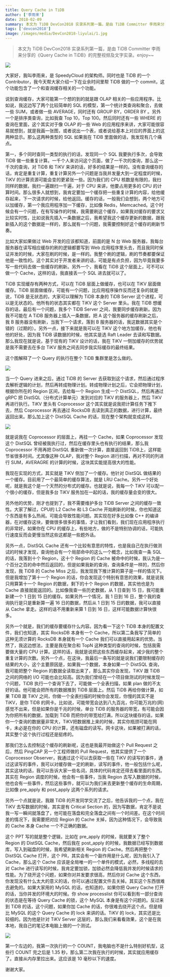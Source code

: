 ```yaml
---
title: Query Cache in TiDB
author: ['李雨来']
date: 2018-02-09
summary: 本文为 TiDB DevCon2018 实录系列第一篇，是由 TiDB Committer 李雨来分享的《Query Cache in TiDB》的完整视频及文字实录。
tags: ['devcon2018']
image: /images/media/DevCon2018-liyulai/1.jpg
---
```


>本文为 TiDB DevCon2018 实录系列第一篇，是由 TiDB Committer 李雨来分享的《Query Cache in TiDB》的完整视频及文字实录。enjoy~~

![](media/DevCon2018-liyulai/1.jpg)

大家好，我叫李雨来，是 SpeedyCloud 的架构师。同时也是 TiDB 的一个 Contributor，我今天帮大家介绍一下在业余时间里帮 TiDB 做的一个 commit，这个功能包含了一个和查询缓存相关的一个功能。

说到查询缓存，大家可能第一个想的到的就是跟 OLAP 相关的一些应用程序。比如说，我这边写了两个比较简单的 SQL 的模型，第一个统计类查询和聚合，去做一些 SUM，或者做一些 AVERAGE，同时还有 GROUP BY，ORDER BY 。另外一个是排序类查询，比如我查 Top 10，Top 100。然后同时还有一些 WHERE 的查询在里面，这个其实对于像 OLAP 的一些 Web 的应用程序来讲，大家可能很容易就想到，就是我画一张图，或者说出一个表，或者说给基本上对应的界面上的这两种显示。那么这两种类型的 SQL 如果我在 TiDB 里面做的话，我发现有几个痛点。

第一，多个同时查同一类型的执行的话，发现同一个 SQL 我要执行多次，会导致 TiDB 做一些重复计算。一千个人来访问这个页面，做了一千次的查询，那么这一千次的查询，对 TiDB 和 TiKV 来讲的话，好多的结果是一样的。没有查询缓存的话，肯定是重复计算，重复计算另外一个问题是当我并发量大到一定程度的时候，TiKV 的计算资源可能会变的更紧张一些。因为我们的 CPU 核数是有限的，我扫同样的数据，我扫一遍跟扫一千遍，对于 CPU 来讲，他要占用更多的 CPU 的计算时间。那么很多人就想到，我肯定要加一个缓存把一些重复计算的内容，给他缓存起来，下一次请求的时候，给他返回。缓存的话，一般我们会想到，两个地方可以加缓存，第一个我应用程序加一下缓存，比如像 Redis，Memcached。这个时候会有一个问题，在有写操作的时候，我需要刷这个缓存，如果我对缓存的要求又比较实时性，比如说我先插入一条数据之后，我希望我这个缓存更新的数据，跟我新插入的这个数据是一样的，那么就有一个问题，我需要控制好这个缓存的刷新节奏。

比如大家如果做过 Web 开发的应该都知道，前面的是 N 台 Web 服务器，我每台服务器在读写相应缓存的刷的逻辑都要写到 Web 应用程序里头去，而且我同时保证并发的时候，大家在刷的时候，是一样的。我整个刷的逻辑，刷的节奏都要保证他是一致性的。这个其实对于开发者来讲的话，可能是有点负担，因为毕竟我要多写一些代码去做一些缓存的刷新。另外一个，我看在 TiDB 这个层面上，可不可以做一个 Cache，这样的话，我直接丢一个 SQL 进去就可以了。

TiDB 实现缓存有两种方式，可以在 TiDB 层面上做缓存，也可以在 TiKV 层面做缓存。TiDB 层面做缓存，可能有一个问题，比应用程序操作反而还复杂的就是说，TiDB 是无状态的，大家可以理解为 TiDB 本身的 TiDB Server 这个进程，可以是无状态的。他所有的状态其实都在 TiKV 这个 Server 里头。我在 TiDB 想缓存的话，最后有一个问题，我多个 TiDB Server 之间，我要同步缓存刷新。因为我不可能在 A TiDB 服务器上插入一条数据，把 A 这个服务器的缓存刷新之后，我 B 服务器没有刷新，当我下一个请求，落到 B 服务器的话，我这数据其实是个错的（过期的）。另外一点，接下来就是我可以在 TiKV 这个地方加缓存，他也有他的好处，因为我 TiDB 读数据的时候，他其实是选 Raft Leader 去读和写数据。那么我现在就是说，基于现有的 TiKV 设计的话，我在 TiKV 一侧加缓存的优势就是我不需要去在多台 TiKV 服务之间去同步我实际缓存的最终结果。

这个图解释了一个 Query 的执行在整个 TiDB 集群里是怎么做的。

![](media/DevCon2018-liyulai/2.jpg)

当一个 Query 进来之后，通过 TiDB 的 Server 去获取到这个请求，然后通过程序去解析逻辑的计划，然后再转成物理计划。转成物理计划之后，它会把物理计划，根据你所在的 Region 区间，去给每一个 Region 生成一个 DistSQL，然后再通过 gRPC 把 DistSQL（分布式计算单元）发到对应的 TiKV 的服务器上，然后 TiKV 再进行执行。TiKV 里头有 Coprocessor 这个其实就是说我把计算任务下推下去，然后 Coprocessor 再去通过 RocksDB 去读到真正的数据，进行计算，最终返回出来。那么加上这个 DistSQL Cache 的话，现在整个架构就变成这样。

![](media/DevCon2018-liyulai/3.jpg)

就是说我在 Coprocessor 的层面上，再挂一个 Cache，如果 Coprocessor 发现这个 DistSQL 曾经被我执行过，然后在缓存里头也有执行的结果，那么我 Coprocessor 不用再把 DistSQL 重新做一次计算，直接返回到 TiDB上，这样能节省很多时间。尤其像这种 OLAP，我对整个 Region 进行扫描，再对不同的列进行 SUM，AVERAGRE 的计算的时候，这块其实能提高很大的性能。

我现在实现的方式，其实就是 TiKV 侧加了一个缓存。他针对 DistSQL 做结果的一个缓存。目前用了一个最简单的缓存算法，就是 LRU Cache。另外一个好处呢，就是我这个是一个天然的分布式的缓存。也就是说，我每一个 TiKV 可以配一个很小的缓存，但是我多台 TiKV 服务加在一起的话，我的缓存量会变的很大。

另外他的优势，刚才也提到了，我不需要维护多台 TiDB Server 之间的缓存一致性。大家了解过，CPU的 L2 Cache 和 L3 Cache 开始刷新的时候，你也知道这个东西是有多么热闹。可能会导致性能问题。其实现在好多比如像 C++ 的编译器，在对缓存这块，要做很多很多的事情，才让我们看到，我们现在应用程序执行的非常好。如果你在 CPU 的缓存上，有些地方，做的不是特别协调的话，可能执行速度反而会更慢当然这些这都是一些题外话。

另外一点，DistSQL Cache 还有一个比较有意思的特性，也是我自己在执行做测试的时候才发现，查询他会有一个局部命中的这么一个概念，比如我查一条 SQL 的话，我落到十个 Region，这十个 Region 的 Cache 被命中的时候，我认为是一个百分之百的命中然后返回的，但是如果我新的查询，查询条件是一样的，然后你发现，我 TiDB 的 Cache Miss 之后，我发现我下推计算的算子是一样的情况下。但是我增加了第十一个 Region 的话，你会发现这个特别有意思的效果，就是说我只用算第十一个 Region 的数据，剩下的十个 Region 的数据，其实他也是为 Cache 直接就能返回的。比如像我查一些历史数据，从 1 日查到 15 日，我可能重新建一个 1 日到 15 日的缓存。如果另外一个情况，我 1 日到 16 日，整个我的查询执行是只是重新算一遍 16 日的数据，然后从 1 日到 15 日的数据，我可以直接从 Cache 拿走。这样的话不用重新来算 1 日到 16 日，这样可能数据计算快很多。

另外一个就是，我们的缓存要缓存什么内容。因为看一下这个 TiDB 本身的配置文件，我们也知道，其实 RocksDB 本身有一个 Cache，所以第二条我写了简单的这种无须计算的 RocksDB 本身就有一个 Cache 我们可以直接用起来的优势。当然了，我这边想法，主要是我在聚合和 TopN 这种类型的查询的时候，包括我需要做大量的 CPU 计算。这样的话，我就是说把这些东西缓存起来，减少我的整个重复计算的次数。另外一个点，在这块，我最后一条写的就是说我们要限制缓存的结果的大小，这个主要原因是，如果我一个数据，本身如果一个 DistSQL 查询，我可能把整个 Region 的数据全读取出来了，那么其实你会发现，TiKV 跟 TiDB 之间的网络的 I/O 可能也会比较高。因为我们曾经在一个项目做测试的时候发现一个问题，TiDB 执行一个查询下去了，可能做一个全表扫描，如果 plan 做的不太好的话。他可能会把所有的数据推到 TiDB 层面上。然后 TiDB 再给你做计算，如果 TiDB 跟 TiKV 之间，你做一个全表扫描的时候你会发现，你慢的其实不是TiKV，是你 TiDB 的网卡。比如说，可能带宽会达到八九百兆，你可能万兆的(网)感觉不出来，但是如果你是千兆的时候，单台 TiDB 的服务器的带宽，有可能会因为你把所有的数据，加载到 TiDB 而把你的带宽给打满，所以这块缓存的话，如果你一个查询的数据量非常大，TiKV把数据推上来的时候，其实你瓶颈可能在网卡，未必是在你的 CPU 的计算，还有磁盘的读写。网卡这块，如果被打满的话，其实整个这个执行过程还是挺疼的。

那我们怎么去控制这个缓存的刷新呢，这也是我最开始做这个 Pull Request 之后，然后 PingCAP 另一个工程师做的 Pull Request，他其实提供了一个 Coprocessor Observer，我通过这个可以去获取一些在 TiKV 的读写的事件，通过这读写的事件，我可以对缓存做一定的刷新，读写的事件，他一般包括什么呢，其实这块的话，我可以告诉大家一些名词，具体的代码肯定还得去看里面的东西。其实在 Region 调度的时候，他会有一些事件，当我 Region 去写入数据的时候，他也会有一些事件，然后这些事件，就可以为我们来去更新整个缓存的生命周期，比如像 pre_apply 和 post_apply 这两个系列的请求。

另外一个点就是说，我跟 TiDB 的开发同学交流了之后，他告诉我的一个点，我在 TiKV 去写数据的时候，其实是有 Critical Section 的，因为写数据，肯定不是说我一写一瞬间就落盘了，他可能在落盘和完全落盘之间有一个时间差。在这个时间差的情况下，我需要把对应 Region 的 Cache 关掉，因为这种情况下，会导致我的 Cache 本身 Cache 一个不正确的数据。

这个 PPT 写的就是整个逻辑，比如在 pre_apply 的时候，我就要关了整个 Region 的 DistSQL Cache，然后我在 post_apply 的时候，我数据已经写到数据库，写入到磁盘的时候，我希望刷新相关 Region 的 Cache。然后再把整个 DistSQL Cache 打开，这个 PR，其实会有一个副作用是什么呢，因为我引入了 Cache，那么这个 Cache 应该是全局唯一的一个单件的模式，必然，多线程的去对 Cache 进行读写的时候，我肯定要加锁，加锁必然会降低我并发的时候请求的性能。为了绕开这个问题，如果你对并发要求很高，然后你对 Cache 这个东西，你发现没有什么太大的意义的话，你可以通过配置文件去关掉。其实这个东西很难去避免的。如果大家用的 MySQL 的话，也知道的，如果你把 Query Cache 打开的话，当你并发的环境大的时候。你 show processlist 你可以看到有一部分查询的状态是在等待 Query Cache 的锁，这个 MySQL 本身是有这个问题的。反过来到 TiDB 的话，这个问题，如果你加 Cache 的话，你很难去绕开这个点。但是相比 MySQL 的这个 Query Cache 的 lock 来讲的话。TiKV 的 lock，其实还是比较细的。因为他是针对 TiKV Server 这层的，那么我们来看看效果，这个是在我本地，我自己的笔记本电脑上做的一个测试。

![](media/DevCon2018-liyulai/4.jpg)

第一个左边的，我第一次执行的一个 COUNT，我电脑也不是什么特别好机型，这些行 COUNT 完之后是 1.35 秒，那么第二次我在执行的时候，其实就应用缓存了。直接从内存里拉出来。这应该是 10 毫秒以下的速度。


谢谢大家。

